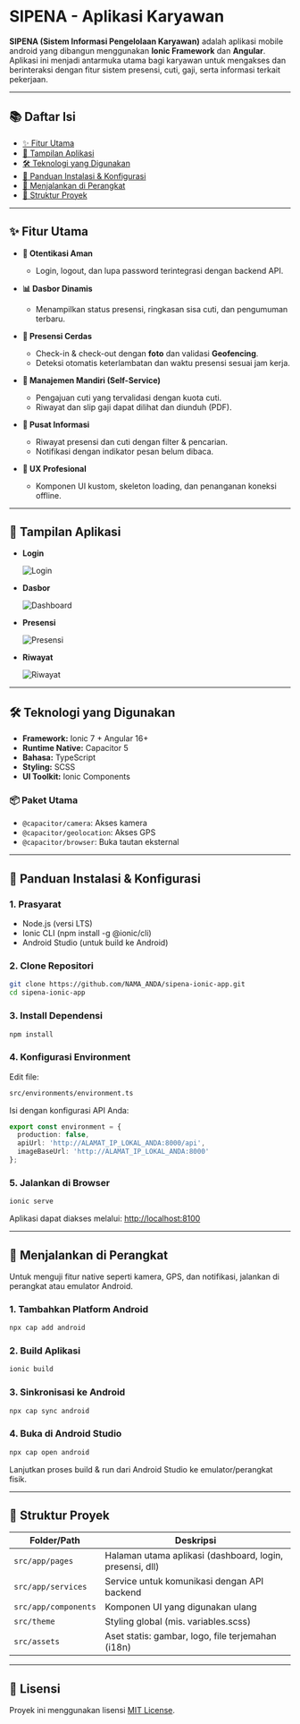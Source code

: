 # SIPENA - Aplikasi Karyawan

**SIPENA (Sistem Informasi Pengelolaan Karyawan)** adalah aplikasi mobile android yang dibangun menggunakan **Ionic Framework** dan **Angular**. Aplikasi ini menjadi antarmuka utama bagi karyawan untuk mengakses dan berinteraksi dengan fitur sistem presensi, cuti, gaji, serta informasi terkait pekerjaan.

---

## 📚 Daftar Isi

- [✨ Fitur Utama](#-fitur-utama)
- [📸 Tampilan Aplikasi](#-tampilan-aplikasi)
- [🛠️ Teknologi yang Digunakan](#️-teknologi-yang-digunakan)
- [🚀 Panduan Instalasi & Konfigurasi](#-panduan-instalasi--konfigurasi)
- [📱 Menjalankan di Perangkat](#-menjalankan-di-perangkat)
- [📂 Struktur Proyek](#-struktur-proyek)

---

## ✨ Fitur Utama

- **🔐 Otentikasi Aman**
  - Login, logout, dan lupa password terintegrasi dengan backend API.

- **📊 Dasbor Dinamis**
  - Menampilkan status presensi, ringkasan sisa cuti, dan pengumuman terbaru.

- **📍 Presensi Cerdas**
  - Check-in & check-out dengan **foto** dan validasi **Geofencing**.
  - Deteksi otomatis keterlambatan dan waktu presensi sesuai jam kerja.

- **📝 Manajemen Mandiri (Self-Service)**
  - Pengajuan cuti yang tervalidasi dengan kuota cuti.
  - Riwayat dan slip gaji dapat dilihat dan diunduh (PDF).

- **📅 Pusat Informasi**
  - Riwayat presensi dan cuti dengan filter & pencarian.
  - Notifikasi dengan indikator pesan belum dibaca.

- **💎 UX Profesional**
  - Komponen UI kustom, skeleton loading, dan penanganan koneksi offline.

---

## 📸 Tampilan Aplikasi

- **Login**
  
  ![Login](screenshots/login.jpeg)

- **Dasbor**
  
  ![Dashboard](screenshots/dashboard.jpeg)

- **Presensi**
  
  ![Presensi](screenshots/presensi.jpeg)

- **Riwayat**
  
  ![Riwayat](screenshots/riwayat.jpeg)

---

## 🛠️ Teknologi yang Digunakan

- **Framework:** Ionic 7 + Angular 16+
- **Runtime Native:** Capacitor 5
- **Bahasa:** TypeScript
- **Styling:** SCSS
- **UI Toolkit:** Ionic Components

### 📦 Paket Utama

- `@capacitor/camera`: Akses kamera
- `@capacitor/geolocation`: Akses GPS
- `@capacitor/browser`: Buka tautan eksternal

---

## 🚀 Panduan Instalasi & Konfigurasi

### 1. Prasyarat

- Node.js (versi LTS)
- Ionic CLI (npm install -g @ionic/cli)
- Android Studio (untuk build ke Android)

### 2. Clone Repositori

```bash
git clone https://github.com/NAMA_ANDA/sipena-ionic-app.git
cd sipena-ionic-app
```

### 3. Install Dependensi

```bash
npm install
```

### 4. Konfigurasi Environment

Edit file:

```bash
src/environments/environment.ts
```

Isi dengan konfigurasi API Anda:

```ts
export const environment = {
  production: false,
  apiUrl: 'http://ALAMAT_IP_LOKAL_ANDA:8000/api',
  imageBaseUrl: 'http://ALAMAT_IP_LOKAL_ANDA:8000'
};
```

### 5. Jalankan di Browser

```bash
ionic serve
```

Aplikasi dapat diakses melalui: [http://localhost:8100](http://localhost:8100)

---

## 📱 Menjalankan di Perangkat

Untuk menguji fitur native seperti kamera, GPS, dan notifikasi, jalankan di perangkat atau emulator Android.

### 1. Tambahkan Platform Android

```bash
npx cap add android
```

### 2. Build Aplikasi

```bash
ionic build
```

### 3. Sinkronisasi ke Android

```bash
npx cap sync android
```

### 4. Buka di Android Studio

```bash
npx cap open android
```

Lanjutkan proses build & run dari Android Studio ke emulator/perangkat fisik.

---

## 📂 Struktur Proyek

| Folder/Path          | Deskripsi                                                |
| -------------------- | -------------------------------------------------------- |
| `src/app/pages`      | Halaman utama aplikasi (dashboard, login, presensi, dll) |
| `src/app/services`   | Service untuk komunikasi dengan API backend              |
| `src/app/components` | Komponen UI yang digunakan ulang                         |
| `src/theme`          | Styling global (mis. variables.scss)                     |
| `src/assets`         | Aset statis: gambar, logo, file terjemahan (i18n)        |

---

## 📄 Lisensi

Proyek ini menggunakan lisensi [MIT License](LICENSE).